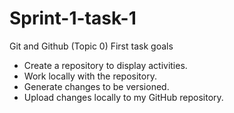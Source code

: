 # Sprint-1-task-1
Git and Github (Topic 0)
First task goals
- Create a repository to display activities.
- Work locally with the repository.
- Generate changes to be versioned.
- Upload changes locally to my GitHub repository.
